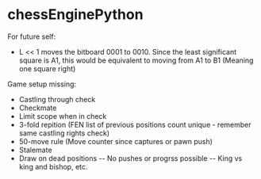 # chessEnginePython

For future self:
- L << 1 moves the bitboard 0001 to 0010. Since the least significant square is A1, this would be equivalent to moving from A1 to B1 (Meaning one square right)

Game setup missing:
- Castling through check
- Checkmate
- Limit scope when in check 
- 3-fold repition (FEN list of previous positions count unique - remember same castling rights check)
- 50-move rule (Move counter since captures or pawn push)
- Stalemate
- Draw on dead positions
  -- No pushes or progrss possible
  -- King vs king and bishop, etc.
